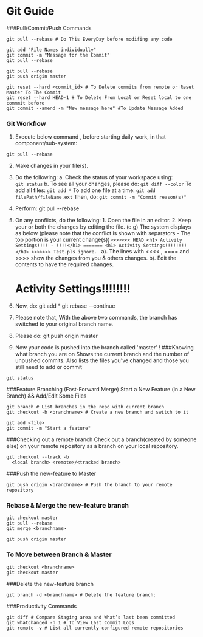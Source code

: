 Git Guide
=========

###Pull/Commit/Push Commands
```
git pull --rebase # Do This EveryDay before modifing any code 

git add "File Names individually"
git commit -m "Message for the Commit"
git pull --rebase

git pull --rebase
git push origin master

git reset --hard <commit_id> # To Delete commits from remote or Reset Master To The Commit
git reset --hard HEAD~1 # To Delete From Local or Reset local to one commmit before
git commit --amend -m "New message here" #To Update Message Added
```
### Git Workflow 
1. Execute below command , before starting daily work, in that component/sub-system:
```
git pull --rebase
``` 
2. Make changes in your file(s).
3. Do the following:
    a. Check the status of your workspace using:
                ```                                
                   git status
                ```
    b. To see all your changes, please do:
                ```
                   git diff --color
                ```
                To add all files:
                ```
                                git add *
                ```
                To add one file at a time:
                ```
                                git add  filePath/fileName.ext
                ```
                Then, do:
                ```
                                git commit -m "Commit reason(s)"
                ```
 
4. Perform:
                                                git pull --rebase
5. On any conflicts, do the following:
                                1. Open the file in an editor.
                                2. Keep your or both the changes by editing the file. (e.g)
                                                The system displays as below (please note that the conflict is shown with separators - The top portion is your current change(s))
                                                ```<<<<<<< HEAD
                                                                                <h1> Activity Settings!!!! - !!!!</h1>
                                                =======
                                                                                <h1> Activity Settings!!!!!!!! </h1>
                                                >>>>>>> Test.pls ignore.
                                               ```
                                                a). The lines with <<<<  , ==== and >>>> show the changes from you & others changes.
                                                b). Edit the contents to have the required changes.
                                                                                <h1> Activity Settings!!!!!!!! </h1>
6. Now, do:
                                git add *
                                git rebase --continue
                               
7. Please note that, With the above two commands, the branch has switched to your original branch name.
 
8. Please do:
                                git push origin master
9. Now your code is pushed into the branch called 'master'  !
###Knowing what branch you are on
Shows the current branch and the number of unpushed commits.
Also lists the files you've changed and those you still need to add or commit
```
git status
```

###Feature Branching (Fast-Forward Merge)
Start a New Feature (in a New Branch) && Add/Edit Some Files
```
git branch # List branches in the repo with current branch
git checkout -b <branchname> # Create a new branch and switch to it

git add <file>
git commit -m "Start a feature"
```

###Checking out a remote branch
Check out a branch(created by someone else) on your remote repository as a branch on your local repository.
```
git checkout --track -b
  <local branch> <remote>/<tracked branch>
```

###Push the new-feature to Master
```
git push origin <branchname> # Push the branch to your remote repository
```

### Rebase & Merge the new-feature branch
```
git checkout master
git pull --rebase
git merge <branchname>

git push origin master
```

### To Move between Branch & Master
```
git checkout <branchname>
git checkout master
```

###Delete the new-feature branch
```
git branch -d <branchname> # Delete the feature branch:

```

###Productivity Commands
```
git diff # Compare Staging area and What’s last been committed
git whatchanged -n 1 # To View Last Commit Logs
git remote -v # List all currently configured remote repositories
```

